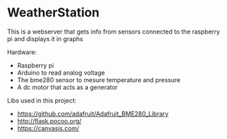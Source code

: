 # WeatherStation
This is a webserver that gets info from sensors connected to the raspberry pi and displays it in graphs

Hardware:
 - Raspberry pi
 - Arduino to read analog voltage
 - The bme280 sensor to mesure temperature and pressure
 - A dc motor that acts as a generator

Libs used in this project:
 - https://github.com/adafruit/Adafruit_BME280_Library
 - http://flask.pocoo.org/
 - https://canvasjs.com/
